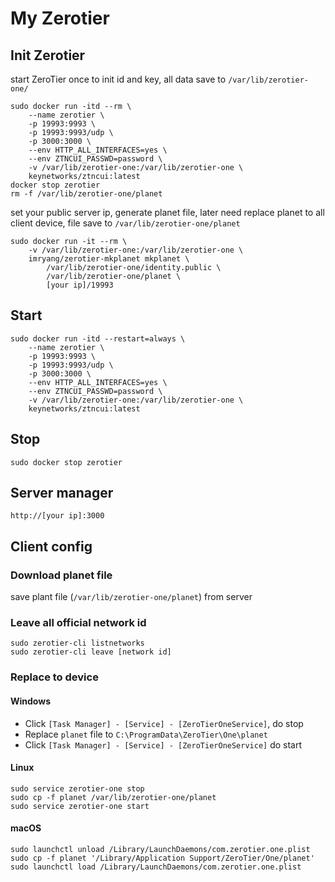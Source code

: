 # My Zerotier

## Init Zerotier

start ZeroTier once to init id and key, all data save to `/var/lib/zerotier-one/`

```
sudo docker run -itd --rm \
    --name zerotier \
    -p 19993:9993 \
    -p 19993:9993/udp \
    -p 3000:3000 \
    --env HTTP_ALL_INTERFACES=yes \
    --env ZTNCUI_PASSWD=password \
    -v /var/lib/zerotier-one:/var/lib/zerotier-one \
    keynetworks/ztncui:latest
docker stop zerotier
rm -f /var/lib/zerotier-one/planet
```

set your public server ip, generate planet file, later need replace planet to all client device, file save to `/var/lib/zerotier-one/planet`

```
sudo docker run -it --rm \
    -v /var/lib/zerotier-one:/var/lib/zerotier-one \
    imryang/zerotier-mkplanet mkplanet \
        /var/lib/zerotier-one/identity.public \
        /var/lib/zerotier-one/planet \
        [your ip]/19993
```

## Start
```
sudo docker run -itd --restart=always \
    --name zerotier \
    -p 19993:9993 \
    -p 19993:9993/udp \
    -p 3000:3000 \
    --env HTTP_ALL_INTERFACES=yes \
    --env ZTNCUI_PASSWD=password \
    -v /var/lib/zerotier-one:/var/lib/zerotier-one \
    keynetworks/ztncui:latest
```

## Stop
```
sudo docker stop zerotier
```

## Server manager
```
http://[your ip]:3000
```

## Client config

### Download planet file
save plant file (`/var/lib/zerotier-one/planet`) from server

### Leave all official network id

```
sudo zerotier-cli listnetworks
sudo zerotier-cli leave [network id]
```

### Replace to device

#### Windows
+ Click `[Task Manager] - [Service] - [ZeroTierOneService]`, do stop 
+ Replace `planet` file to `C:\ProgramData\ZeroTier\One\planet`
+ Click `[Task Manager] - [Service] - [ZeroTierOneService]` do start

#### Linux
```
sudo service zerotier-one stop
sudo cp -f planet /var/lib/zerotier-one/planet
sudo service zerotier-one start
```

#### macOS
```
sudo launchctl unload /Library/LaunchDaemons/com.zerotier.one.plist
sudo cp -f planet '/Library/Application Support/ZeroTier/One/planet'
sudo launchctl load /Library/LaunchDaemons/com.zerotier.one.plist
```
